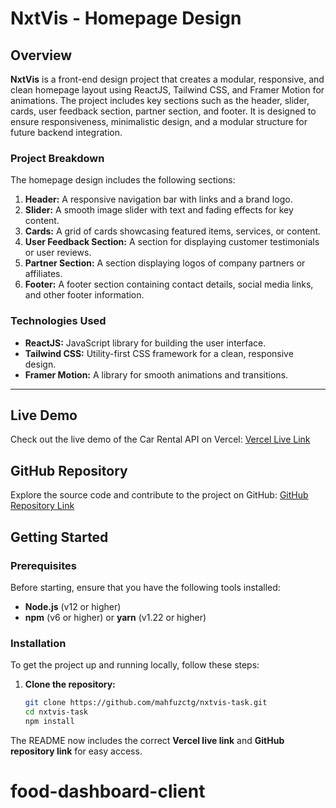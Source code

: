 # NxtVis - Homepage Design

## Overview

**NxtVis** is a front-end design project that creates a modular, responsive, and clean homepage layout using ReactJS, Tailwind CSS, and Framer Motion for animations. The project includes key sections such as the header, slider, cards, user feedback section, partner section, and footer. It is designed to ensure responsiveness, minimalistic design, and a modular structure for future backend integration.

### Project Breakdown

The homepage design includes the following sections:

1. **Header:** A responsive navigation bar with links and a brand logo.
2. **Slider:** A smooth image slider with text and fading effects for key content.
3. **Cards:** A grid of cards showcasing featured items, services, or content.
4. **User Feedback Section:** A section for displaying customer testimonials or user reviews.
5. **Partner Section:** A section displaying logos of company partners or affiliates.
6. **Footer:** A footer section containing contact details, social media links, and other footer information.

### Technologies Used

- **ReactJS:** JavaScript library for building the user interface.
- **Tailwind CSS:** Utility-first CSS framework for a clean, responsive design.
- **Framer Motion:** A library for smooth animations and transitions.

---

## Live Demo

Check out the live demo of the Car Rental API on Vercel: [Vercel Live Link](https://nxtvis.vercel.app/)

## GitHub Repository

Explore the source code and contribute to the project on GitHub: [GitHub Repository Link](https://github.com/mahfuzctg/nxtvis-task)

## Getting Started

### Prerequisites

Before starting, ensure that you have the following tools installed:

- **Node.js** (v12 or higher)
- **npm** (v6 or higher) or **yarn** (v1.22 or higher)

### Installation

To get the project up and running locally, follow these steps:

1. **Clone the repository:**

   ```bash
   git clone https://github.com/mahfuzctg/nxtvis-task.git
   cd nxtvis-task
   npm install

   ```

The README now includes the correct **Vercel live link** and **GitHub repository link** for easy access.
# food-dashboard-client
